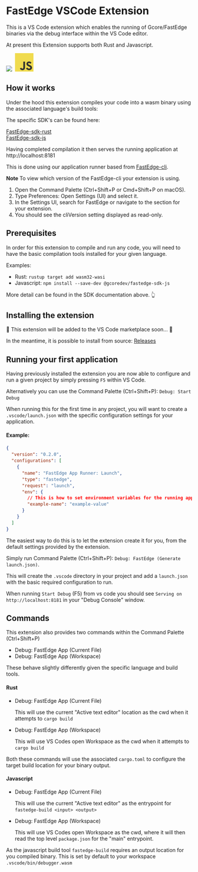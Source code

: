 # FastEdge VSCode Extension

This is a VS Code extension which enables the running of Gcore/FastEdge binaries via the debug interface within the VS Code editor.

At present this Extension supports both Rust and Javascript.

<div>
  <img width=50px src="https://www.rust-lang.org/logos/rust-logo-64x64.png">&nbsp;
  <img width=50px src="https://raw.githubusercontent.com/github/explore/80688e429a7d4ef2fca1e82350fe8e3517d3494d/topics/javascript/javascript.png">&nbsp;
</div>

## How it works

Under the hood this extension compiles your code into a wasm binary using the associated language's build tools:

The specific SDK's can be found here:

[FastEdge-sdk-rust](https://github.com/G-Core/FastEdge-sdk-rust) <br>
[FastEdge-sdk-js](https://github.com/G-Core/FastEdge-sdk-js)

Having completed compilation it then serves the running application at http://localhost:8181

This is done using our application runner based from [FastEdge-cli](https://github.com/G-Core/FastEdge-lib).

**Note** To view which version of the FastEdge-cli your extension is using.

1. Open the Command Palette (Ctrl+Shift+P or Cmd+Shift+P on macOS).
2. Type Preferences: Open Settings (UI) and select it.
3. In the Settings UI, search for FastEdge or navigate to the section for your extension.
4. You should see the cliVersion setting displayed as read-only.

## Prerequisites

In order for this extension to compile and run any code, you will need to have the basic compilation tools installed for your given language.

Examples:

- Rust: `rustup target add wasm32-wasi`
- Javascript: `npm install --save-dev @gcoredev/fastedge-sdk-js`

More detail can be found in the SDK documentation above. 👆

## Installing the extension

🚧 This extension will be added to the VS Code marketplace soon... 🚀

In the meantime, it is possible to install from source: [Releases](https://github.com/G-Core/FastEdge-vscode/releases)

## Running your first application

Having previously installed the extension you are now able to configure and run a given project by simply pressing `F5` within VS Code. <br>

Alternatively you can use the Command Palette (Ctrl+Shift+P): `Debug: Start Debug`

When running this for the first time in any project, you will want to create a `.vscode/launch.json` with the specific configuration settings for your application.

#### Example:

```json
{
  "version": "0.2.0",
  "configurations": [
    {
      "name": "FastEdge App Runner: Launch",
      "type": "fastedge",
      "request": "launch",
      "env": {
        // This is how to set environment variables for the running application
        "example-name": "example-value"
      }
    }
  ]
}
```

The easiest way to do this is to let the extension create it for you, from the default settings provided by the extension.

Simply run Command Palette (Ctrl+Shift+P): `Debug: FastEdge (Generate launch.json)`.

This will create the `.vscode` directory in your project and add a `launch.json` with the basic required configuration to run.

When running `Start Debug` (F5) from vs code you should see `Serving on http://localhost:8181` in your "Debug Console" window.

## Commands

This extension also provides two commands within the Command Palette (Ctrl+Shift+P)

- Debug: FastEdge App (Current File)
- Debug: FastEdge App (Workspace)

These behave slightly differently given the specific language and build tools.

#### Rust

- Debug: FastEdge App (Current File)

  This will use the current "Active text editor" location as the cwd when it attempts to `cargo build`

- Debug: FastEdge App (Workspace)

  This will use VS Codes open Workspace as the cwd when it attempts to `cargo build`

Both these commands will use the associated `cargo.toml` to configure the target build location for your binary output.

#### Javascript

- Debug: FastEdge App (Current File)

  This will use the current "Active text editor" as the entrypoint for `fastedge-build <input> <output>`

- Debug: FastEdge App (Workspace)

  This will use VS Codes open Workspace as the cwd, where it will then read the top level `package.json` for the "main" entrypoint.

As the javascript build tool `fastedge-build` requires an output location for you compiled binary.
This is set by default to your workspace `.vscode/bin/debugger.wasm`
